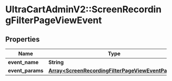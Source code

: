 # UltraCartAdminV2::ScreenRecordingFilterPageViewEvent

## Properties
Name | Type | Description | Notes
------------ | ------------- | ------------- | -------------
**event_name** | **String** |  | [optional] 
**event_params** | [**Array&lt;ScreenRecordingFilterPageViewEventParam&gt;**](ScreenRecordingFilterPageViewEventParam.md) |  | [optional] 


